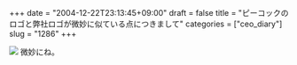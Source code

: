 +++
date = "2004-12-22T23:13:45+09:00"
draft = false
title = "ピーコックのロゴと弊社ロゴが微妙に似ている点につきまして"
categories = ["ceo_diary"]
slug = "1286"
+++

<img src="http://ieiri.jp/img/pea.gif">
微妙にね。
